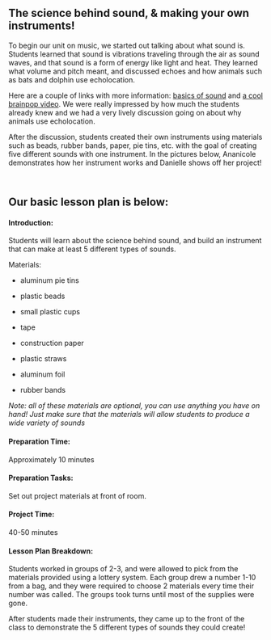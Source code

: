 <h2>The science behind sound, &amp; making your own instruments!</h2>
<p>To begin our unit on music, we started out talking about what sound is.  Students learned that sound is vibrations traveling through the air as sound waves, and that sound is a form of energy like light and heat.  They learned what volume and pitch meant, and discussed echoes and how animals such as bats and dolphin use echolocation.</p>
<p>Here are a couple of links with more information: <a href="http://documentation.apple.com/en/soundtrackpro/usermanual/index.html#chapter=B%26section=1%26tasks=true">basics of sound</a> and <a href="http://www.brainpop.com/science/energy/sound/preview.weml">a cool brainpop video</a>.  We were really impressed by how much the students already knew and we had a very lively discussion going on about why animals use echolocation.</p>
<p>After the discussion, students created their own instruments using materials such as beads, rubber bands, paper, pie tins, etc. with the goal of creating five different sounds with one instrument.  In the pictures below,  Ananicole demonstrates how her instrument works and Danielle shows off her project!</p>
<p><a href="http://9-dots.org/wp-uploads/2013/03/Photo-Feb-27-5-32-18-PM1-e1364591535334.jpg"><img src="http://9-dots.org/wp-uploads/2013/03/Photo-Feb-27-5-32-18-PM1-e1364591535334-1024x875.jpg" alt=""></a></p>
<p><a href="http://9-dots.org/wp-uploads/2013/03/Photo-Feb-27-5-31-58-PM.jpg"><img src="http://9-dots.org/wp-uploads/2013/03/Photo-Feb-27-5-31-58-PM-1024x768.jpg" alt=""></a></p>
<h2>Our basic lesson plan is below:</h2>
<h4>Introduction:</h4>
<p>Students will learn about the science behind sound, and build an instrument that can make at least 5 different types of sounds.</p>
<p><!-- more -->Materials:</p>
<ul>
<li>aluminum pie tins</li>
</ul>
<ul>
<li>plastic beads</li>
</ul>
<ul>
<li>small plastic cups</li>
</ul>
<ul>
<li>tape</li>
</ul>
<ul>
<li>construction paper</li>
</ul>
<ul>
<li>plastic straws</li>
</ul>
<ul>
<li>aluminum foil</li>
</ul>
<ul>
<li>rubber bands</li>
</ul>
<p><em>Note: all of these materials are optional, you can use anything you have on hand! Just make sure that the materials will allow students to produce a wide variety of sounds</em></p>
<h4>Preparation Time:</h4>
<p>Approximately 10 minutes</p>
<h4>Preparation Tasks:</h4>
<p>Set out project materials at front of room.</p>
<h4>Project Time:</h4>
<p>40-50 minutes</p>
<h4>Lesson Plan Breakdown:</h4>
<p>Students worked in groups of 2-3, and were allowed to pick from the materials provided using a lottery system.  Each group drew a number 1-10 from a bag, and they were required to choose 2 materials every time their number was called.  The groups took turns until most of the supplies were gone.</p>
<p>After students made their instruments, they came up to the front of the class to demonstrate the 5 different types of sounds they could create!</p>
